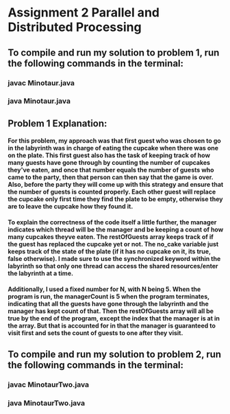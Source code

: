 # Assignment 2 Parallel and Distributed Processing

## To compile and run my solution to problem 1, run the following commands in the terminal:

### javac Minotaur.java

### java Minotaur.java

## Problem 1 Explanation: 

#### For this problem, my approach was that first guest who was chosen to go in the labyrinth was in charge of eating the cupcake when there was one on the plate. This first guest also has the task of keeping track of how many guests have gone through by counting the number of cupcakes they've eaten, and once that number equals the number of guests who came to the party, then that person can then say that the game is over. Also, before the party they will come up with this strategy and ensure that the number of guests is counted properly. Each other guest will replace the cupcake only first time they find the plate to be empty, otherwise they are to leave the cupcake how they found it.

#### To explain the correctness of the code itself a little further, the manager indicates which thread will be the manager and be keeping a count of how many cupcakes theyve eaten. The restOfGuests array keeps track of if the guest has replaced the cupcake yet or not. The no_cake variable just keeps track of the state of the plate (if it has no cupcake on it, its true, false otherwise). I made sure to use the synchronized keyword within the labyrinth so that only one thread can access the shared resources/enter the labyrinth at a time. 
#### Additionally, I used a fixed number for N, with N being 5. When the program is run, the managerCount is 5 when the program terminates, indicating that all the guests have gone through the labyrinth and the manager has kept count of that. Then the restOfGuests array will all be true by the end of the program, except the index that the manager is at in the array. But that is accounted for in that the manager is guaranteed to visit first and sets the count of guests to one after they visit.

## To compile and run my solution to problem 2, run the following commands in the terminal:

### javac MinotaurTwo.java
### java MinotaurTwo.java
